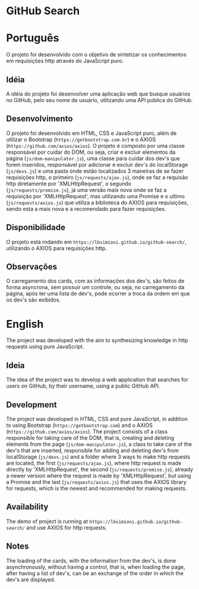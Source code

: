 # GitHub Search

# Português

O projeto foi desenvolvido com o objetivo de sintetizar os conhecimentos em requisições http através do JavaScript puro.

## Idéia

A idéia do projeto foi desenvolver uma aplicação web que busque usuários no GitHub, pelo seu nome de usuário, utilizando uma API pública do GitHub.

## Desenvolvimento

O projeto foi desenvolvido em HTML, CSS e JavaScript puro, além de utilizar o Bootstrap (`https://getbootstrap.com.br`) e o AXIOS (`https://github.com/axios/axios`).
O projeto é composto por uma classe responsável por cuidar do DOM, ou seja, criar e excluir elementos da página (`js/dom-manipulator.js`), uma classe para cuidar dos dev's que forem inseridos, responsável por adicionar e excluir dev's do localStorage (`js/devs.js`) e uma pasta onde estão localizados 3 maneiras de se fazer requisições http, o primeiro (`js/requests/ajax.js`), onde se faz a requisão http diretamente por 'XMLHttpRequest', o segundo (`js/requests/promise.js`), já uma versão mais nova onde se faz a requisição por 'XMLHttpRequest', mas utilizando uma Promise e o ultimo (`js/requests/axios.js`) que utiliza a biblioteca do AXIOS para requisições, sendo esta a mais nova e a recomendado para fazer requisições.

## Disponibilidade

O projeto está rodando em `https://lbsimioni.github.io/github-search/`, utilizando o AXIOS para requisições http.

## Observações

O carregamento dos cards, com as informações dos dev's, são feitos de forma asyncrona, sem possuir um controle, ou seja, no carregamento da página, após ter uma lista de dev's, pode ocorrer a troca da ordem em que os dev's são exibidos.

# English

The project was developed with the aim to synthesizing knowledge in http requests using pure JavaScript.

## Ideia

The idea of ​​the project was to develop a web application that searches for users on GitHub, by their username, using a public GitHub API.

## Development


The project was developed in HTML, CSS and pure JavaScript, in addition to using Bootstrap (`https://getbootstrap.com`) and o AXIOS (`https://github.com/axios/axios`).
The project consists of a class responsible for taking care of the DOM, that is, creating and deleting elements from the page (`js/dom-manipulator.js`), a class to take care of the dev's that are inserted, responsible for adding and deleting dev's from localStorage (`js/devs.js`) and a folder where 3 ways to make http requests are located, the first (`js/requests/ajax.js`), where http request is made directly by 'XMLHttpRequest', the second (`js/requests/promise.js`), already a newer version where the request is made by 'XMLHttpRequest', but using a Promise and the last (`js/requests/axios.js`) that uses the AXIOS library for requests, which is the newest and recommended for making requests.

## Availability

The demo of project is running at `https://lbsimioni.github.io/github-search/` and use AXIOS for http requests.

## Notes

The loading of the cards, with the information from the dev's, is done asynchronously, without having a control, that is, when loading the page, after having a list of dev's, can be an exchange of the order in which the dev's are displayed.